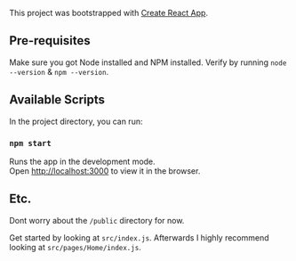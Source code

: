 This project was bootstrapped with [Create React App](https://github.com/facebook/create-react-app).

## Pre-requisites

Make sure you got Node installed and NPM installed.
Verify by running `node --version` & `npm --version`.

## Available Scripts

In the project directory, you can run:

### `npm start`

Runs the app in the development mode.<br>
Open [http://localhost:3000](http://localhost:3000) to view it in the browser.


## Etc.

Dont worry about the `/public` directory for now.

Get started by looking at `src/index.js`.
Afterwards I highly recommend looking at `src/pages/Home/index.js`.
